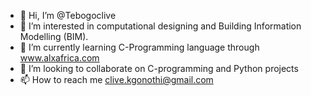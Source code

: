 - 👋 Hi, I’m @Tebogoclive
- 👀 I’m interested in computational designing and Building Information Modelling (BIM).
- 🌱 I’m currently learning C-Programming language through www.alxafrica.com 
- 💞️ I’m looking to collaborate on C-programming and Python projects
- 📫 How to reach me clive.kgonothi@gmail.com

<!---
Tebogoclive/Tebogoclive is a ✨ special ✨ repository because its `README.md` (this file) appears on your GitHub profile.
You can click the Preview link to take a look at your changes.
--->
